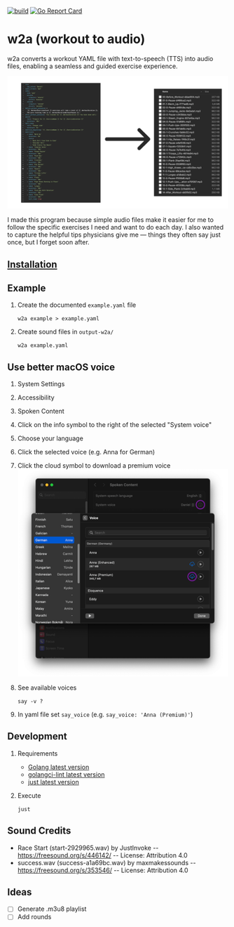 [![build](https://github.com/mrclmr/w2a/actions/workflows/build.yml/badge.svg)](https://github.com/mrclmr/w2a/actions/workflows/build.yml)  [![Go Report Card](https://goreportcard.com/badge/github.com/mrclmr/w2a)](https://goreportcard.com/report/github.com/mrclmr/w2a)

# w2a (workout to audio)

w2a converts a workout YAML file with text-to-speech (TTS) into audio files, enabling a seamless and guided exercise experience.

![overview.png](docs/overview.png)

I made this program because simple audio files make it easier for me to follow the specific exercises I need and want to do each day. I also wanted to capture the helpful tips physicians give me — things they often say just once, but I forget soon after.

## [Installation](docs/installation.md)

## Example

1. Create the documented `example.yaml` file
   ```
   w2a example > example.yaml
   ```
  
2. Create sound files in `output-w2a/`
   ```
   w2a example.yaml
   ```

## Use better macOS voice

1. System Settings
2. Accessibility
3. Spoken Content
4. Click on the info symbol to the right of the selected "System voice"
5. Choose your language
6. Click the selected voice (e.g. Anna for German)
7. Click the cloud symbol to download a premium voice
   ![macos-system-preferences-voice.png](docs/macos-system-settings-voice.png)

8. See available voices
   ```
   say -v ?
   ```
9. In yaml file set `say_voice` (e.g. `say_voice: 'Anna (Premium)'`)

## Development

1. Requirements
    * [Golang latest version](https://golang.org/doc/install)
    * [golangci-lint latest version](https://github.com/golangci/golangci-lint#install-golangci-lint)
    * [just latest version](https://github.com/casey/just)

2. Execute
   ```
   just
   ```

## Sound Credits

* Race Start (start-2929965.wav) by JustInvoke -- https://freesound.org/s/446142/ -- License: Attribution 4.0
* success.wav (success-a1a69bc.wav) by maxmakessounds -- https://freesound.org/s/353546/ -- License: Attribution 4.0

## Ideas

- [ ] Generate .m3u8 playlist
- [ ] Add rounds
